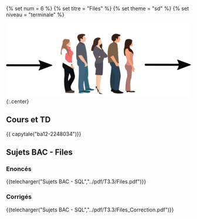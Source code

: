 {% set num = 6 %}
{% set titre = "Files" %}
{% set theme = "sd" %}
{% set niveau = "terminale" %}


![pile](data/queue.png){:.center}

## Cours et TD

{{ capytale("ba12-2248034")}}


## Sujets BAC - Files

### Enoncés

{{telecharger("Sujets BAC - SQL","../pdf/T3.3/Files.pdf")}}

### Corrigés


{{telecharger("Sujets BAC - SQL","../pdf/T3.3/Files_Correction.pdf")}}